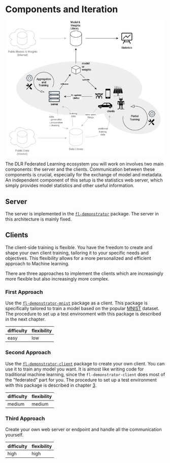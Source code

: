 <!--
SPDX-FileCopyrightText: 2024 Benedikt Franke <benedikt.franke@dlr.de>
SPDX-FileCopyrightText: 2024 Florian Heinrich <florian.heinrich@dlr.de>

SPDX-License-Identifier: CC-BY-4.0
-->

# Components and Iteration

![DLR Federated Learning Ecosystem](../../assets/tutorial/ecosystem.drawio.png)

The DLR Federated Learning ecosystem you will work on involves two main components: the server and the clients.
Communication between these components is crucial, especially for the exchange of model and metadata.
An independent component of this setup is the statistics web server, which simply provides model statistics and other
useful information.

## Server

The server is implemented in the [`fl-demonstrator`][3] package. The server in this architecture is mainly fixed.

## Clients

The client-side training is flexible.
You have the freedom to create and shape your own client training, tailoring it to your specific needs and objectives.
This flexibility allows for a more personalized and efficient approach to Machine learning.

There are three approaches to implement the clients which are increasingly more flexible but also increasingly more complex.

### First Approach

Use the [`fl-demonstrator-mnist`][4] package as a client. This package is specifically tailored to train a model based on the popular [MNIST][1] dataset. The procedure to set up a test environment with this package is described in the next chapter.

| difficulty | flexibility |
| ---------- | ----------- |
| easy       | low         |

### Second Approach

Use the [`fl-demonstrator-client`][2] package to create your own client. You can use it to train any model you want. It is almost like writing code for traditional machine learning, since the `fl-demonstrator-client` does most of the "federated" part for you. The procedure to set up a test environment with this package is described in chapter [3](../your-own-client/getting-started.md).

| difficulty | flexibility |
| ---------- | ----------- |
| medium     | medium      |

### Third Approach

Create your own web server or endpoint and handle all the communication yourself.

| difficulty | flexibility |
| ---------- | ----------- |
| high       | high        |

[1]: http://yann.lecun.com/exdb/mnist/
[2]: https://github.com/DLR-KI/fl-demonstrator-client
[3]: https://github.com/DLR-KI/fl-demonstrator
[4]: https://github.com/DLR-KI/fl-demonstrator-mnist
